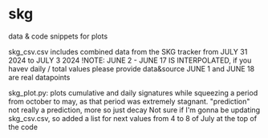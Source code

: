 # skg
data &amp; code snippets for plots

skg_csv.csv
includes combined data from the SKG tracker from JULY 31 2024 to JULY 3 2024
!NOTE:
  JUNE 2 - JUNE 17 IS INTERPOLATED, if you havev daily / total values please provide data&source
  JUNE 1 and JUNE 18 are real datapoints

skg_plot.py:
  plots cumulative and daily signatures while squeezing a period from october to may, as that period was extremely stagnant.
  "prediction" not really a prediction, more so just decay
  Not sure if I'm gonna be updating skg_csv.csv, so added a list for next values from 4 to 8 of July at the top of the code
